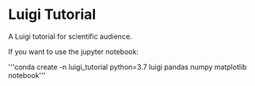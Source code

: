 # Luigi Tutorial
A Luigi tutorial for scientific audience.

If you want to use the jupyter notebook:

'''conda create -n luigi_tutorial python=3.7 luigi pandas numpy matplotlib notebook'''

